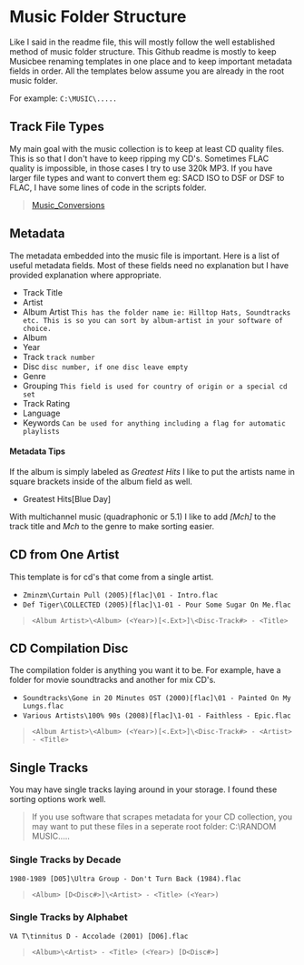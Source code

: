 # Music Folder Structure
Like I said in the readme file, this will mostly follow the well established method of music folder structure. This Github readme is mostly to keep Musicbee renaming templates in one place and to keep important metadata fields in order. All the templates below assume you are already in the root music folder.

For example:
`C:\MUSIC\.....`

## Track File Types
My main goal with the music collection is to keep at least CD quality files. This is so that I don't have to keep ripping my CD's. Sometimes FLAC quality is impossible, in those cases I try to use 320k MP3. If you have larger file types and want to convert them eg: SACD ISO to DSF or DSF to FLAC, I have some lines of code in the scripts folder.

> [Music_Conversions](Scripts/Music_Conversions/Readme.md)

## Metadata
The metadata embedded into the music file is important. Here is a list of useful metadata fields. Most of these fields need no explanation but I have provided explanation where appropriate.

* Track Title
* Artist
* Album Artist `This has the folder name ie: Hilltop Hats, Soundtracks etc. This is so you can sort by album-artist in your software of choice.`
* Album
* Year
* Track `track number`
* Disc `disc number, if one disc leave empty`
* Genre
* Grouping `This field is used for country of origin or a special cd set`
* Track Rating
* Language
* Keywords `Can be used for anything including a flag for automatic playlists`
#### Metadata Tips
If the album is simply labeled as _Greatest Hits_ I like to put the artists name in square brackets inside of the album field as well.
* Greatest Hits[Blue Day]

With multichannel music (quadraphonic or 5.1) I like to add _[Mch]_ to the track title and _Mch_ to the genre to make sorting easier.
## CD from One Artist
This template is for cd's that come from a single artist.

* `Zminzm\Curtain Pull (2005)[flac]\01 - Intro.flac`
* `Def Tiger\COLLECTED (2005)[flac]\1-01 - Pour Some Sugar On Me.flac`
> `<Album Artist>\<Album> (<Year>)[<.Ext>]\<Disc-Track#> - <Title>`

## CD Compilation Disc
The compilation folder is anything you want it to be. For example, have a folder for movie soundtracks and another for mix CD's.

* `Soundtracks\Gone in 20 Minutes OST (2000)[flac]\01 - Painted On My Lungs.flac`
* `Various Artists\100% 90s (2008)[flac]\1-01 - Faithless - Epic.flac`
> `<Album Artist>\<Album> (<Year>)[<.Ext>]\<Disc-Track#> - <Artist> - <Title>`

## Single Tracks
You may have single tracks laying around in your storage. I found these sorting options work well.
> If you use software that scrapes metadata for your CD collection, you may want to put these files in a seperate root folder: C:\RANDOM MUSIC\.....
### Single Tracks by Decade
`1980-1989 [D05]\Ultra Group - Don't Turn Back (1984).flac`
> `<Album> [D<Disc#>]\<Artist> - <Title> (<Year>)`
### Single Tracks by Alphabet
`VA T\tinnitus D - Accolade (2001) [D06].flac`
> `<Album>\<Artist> - <Title> (<Year>) [D<Disc#>]`
